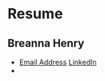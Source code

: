 # Resume
## Breanna Henry

* [Email Address](henrybreanna@gmail.com) [LinkedIn](https://www.linkedin.com/in/breanna-henry-09b9b6260/)
* 
